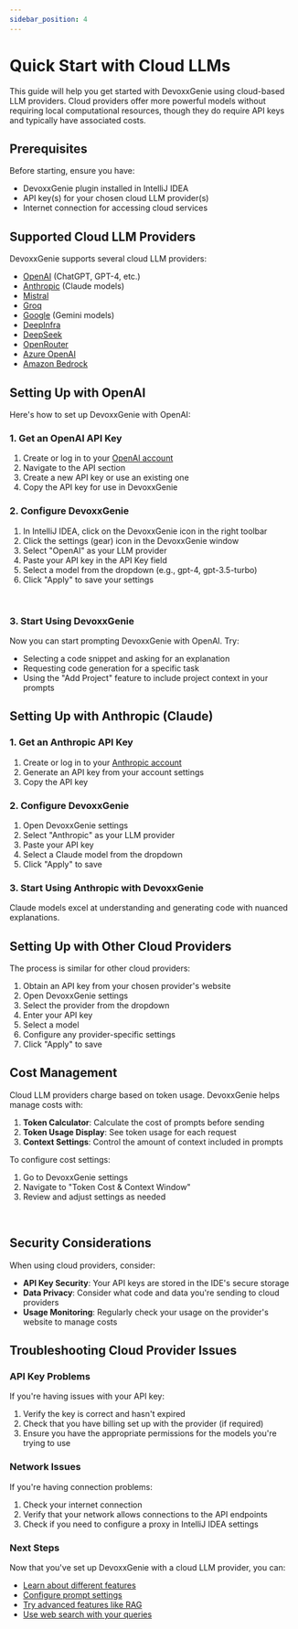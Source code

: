 ```yaml
---
sidebar_position: 4
---
```


# Quick Start with Cloud LLMs

This guide will help you get started with DevoxxGenie using cloud-based LLM providers. Cloud providers offer more powerful models without requiring local computational resources, though they do require API keys and typically have associated costs.

## Prerequisites

Before starting, ensure you have:
- DevoxxGenie plugin installed in IntelliJ IDEA
- API key(s) for your chosen cloud LLM provider(s)
- Internet connection for accessing cloud services

## Supported Cloud LLM Providers

DevoxxGenie supports several cloud LLM providers:

- [OpenAI](https://openai.com) (ChatGPT, GPT-4, etc.)
- [Anthropic](https://www.anthropic.com/) (Claude models)
- [Mistral](https://mistral.ai/)
- [Groq](https://groq.com/)
- [Google](https://aistudio.google.com/app/apikey) (Gemini models)
- [DeepInfra](https://deepinfra.com/dash/deployments)
- [DeepSeek](https://www.deepseek.com/)
- [OpenRouter](https://www.openrouter.ai/)
- [Azure OpenAI](https://azure.microsoft.com/en-us/products/ai-services/openai-service)
- [Amazon Bedrock](https://aws.amazon.com/bedrock)

## Setting Up with OpenAI

Here's how to set up DevoxxGenie with OpenAI:

### 1. Get an OpenAI API Key

1. Create or log in to your [OpenAI account](https://platform.openai.com/)
2. Navigate to the API section
3. Create a new API key or use an existing one
4. Copy the API key for use in DevoxxGenie

### 2. Configure DevoxxGenie

1. In IntelliJ IDEA, click on the DevoxxGenie icon in the right toolbar
2. Click the settings (gear) icon in the DevoxxGenie window
3. Select "OpenAI" as your LLM provider
4. Paste your API key in the API Key field
5. Select a model from the dropdown (e.g., gpt-4, gpt-3.5-turbo)
6. Click "Apply" to save your settings

![OpenAI Setup](../../static/img/openai-setup.png)

### 3. Start Using DevoxxGenie

Now you can start prompting DevoxxGenie with OpenAI. Try:
- Selecting a code snippet and asking for an explanation
- Requesting code generation for a specific task
- Using the "Add Project" feature to include project context in your prompts

## Setting Up with Anthropic (Claude)

### 1. Get an Anthropic API Key

1. Create or log in to your [Anthropic account](https://console.anthropic.com/)
2. Generate an API key from your account settings
3. Copy the API key

### 2. Configure DevoxxGenie

1. Open DevoxxGenie settings
2. Select "Anthropic" as your LLM provider
3. Paste your API key
4. Select a Claude model from the dropdown
5. Click "Apply" to save

### 3. Start Using Anthropic with DevoxxGenie

Claude models excel at understanding and generating code with nuanced explanations.

## Setting Up with Other Cloud Providers

The process is similar for other cloud providers:

1. Obtain an API key from your chosen provider's website
2. Open DevoxxGenie settings
3. Select the provider from the dropdown
4. Enter your API key
5. Select a model
6. Configure any provider-specific settings
7. Click "Apply" to save

## Cost Management

Cloud LLM providers charge based on token usage. DevoxxGenie helps manage costs with:

1. **Token Calculator**: Calculate the cost of prompts before sending
2. **Token Usage Display**: See token usage for each request
3. **Context Settings**: Control the amount of context included in prompts

To configure cost settings:

1. Go to DevoxxGenie settings
2. Navigate to "Token Cost & Context Window"
3. Review and adjust settings as needed

![Token Cost Settings](../../static/img/token-cost-settings.png)

## Security Considerations

When using cloud providers, consider:

- **API Key Security**: Your API keys are stored in the IDE's secure storage
- **Data Privacy**: Consider what code and data you're sending to cloud providers
- **Usage Monitoring**: Regularly check your usage on the provider's website to manage costs

## Troubleshooting Cloud Provider Issues

### API Key Problems

If you're having issues with your API key:

1. Verify the key is correct and hasn't expired
2. Check that you have billing set up with the provider (if required)
3. Ensure you have the appropriate permissions for the models you're trying to use

### Network Issues

If you're having connection problems:

1. Check your internet connection
2. Verify that your network allows connections to the API endpoints
3. Check if you need to configure a proxy in IntelliJ IDEA settings

### Next Steps

Now that you've set up DevoxxGenie with a cloud LLM provider, you can:

- [Learn about different features](../features/overview.md)
- [Configure prompt settings](../configuration/prompts.md)
- [Try advanced features like RAG](/docs/features/rag)
- [Use web search with your queries](../features/web-search.md)
